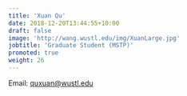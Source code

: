 ```yaml
---
title: 'Xuan Qu'
date: 2018-12-20T13:44:55+10:00
draft: false
image: 'http://wang.wustl.edu/img/XuanLarge.jpg'
jobtitle: 'Graduate Student (MSTP)'
promoted: true
weight: 26
---
```

Email: quxuan@wustl.edu
